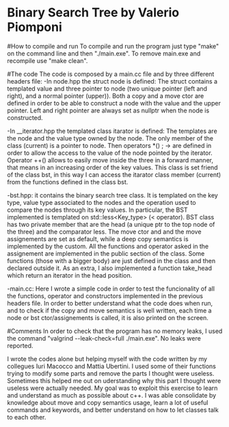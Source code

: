 # Binary Search Tree by Valerio Piomponi

#How to compile and run
To compile and run the program just type "make" on the command line and then "./main.exe". To remove main.exe and recompile use "make clean".


#The code
The code is composed by a main.cc file and by three different headers file:
-In node.hpp the struct node is defined: The struct contains a templated value and three pointer to node (two unique pointer (left and right), and a normal pointer (upper)). Both a copy and a move ctor are defined in order to be able to construct a node with the value and the upper pointer. Left and right pointer are always set as nullptr when the node is constructed.

-In __iterator.hpp the templated class itarator is defined: The templates are the node and the value type owned by the node. The only member of the class (current) is a pointer to node. Then operators *() ; -> are defined in order to allow the access to the value of the node pointed by the iterator. Operator ++() allows to easily move inside the three in a forward manner, that means in an increasing order of the key values. This class is set friend of the class bst, in this way I can access the itarator class member (current) from the functions defined in the class bst.

-bst.hpp: it contains the binary search tree class. It is templated on the key type, value type associated to the nodes and the operation used to compare the nodes through its key values. In particular, the BST implemented is templated on std::less<Key_type> (< operator). BST class has two private member that are the head (a unique ptr to the top node of the three) and the comparator less. The move ctor and and the move assignements are set as default, while a deep copy semantics is implemented by the custom. All the functions and operator asked in the assignement are implemented in the public section of the class. Some functions (those with a bigger body) are just defined in the class and then declared outside it. As an extra, I also implemented a function take_head which return an iterator in the head position.

-main.cc: Here I wrote a simple code in order to test the funcionality of all the functions, operator and constructors implemented in the previous headers file. In order to better understand what the code does when run, and to check if the copy and move semantics is well written, each time a node or bst ctor/assignements is called, it is also printed on the screen. 


#Comments
In order to check that the program has no memory leaks, I used the command "valgrind --leak-check=full ./main.exe". No leaks were reported.

I wrote the codes alone but helping myself with the code written by my collegues Iuri Macocco and Mattia Ubertini. 
I used some of their functions trying to modify some parts and remove the parts I thought were useless. Sometimes this helped me out on uderstanding why this part I thought were useless were actually needed.
My goal was to exploit this exercise to learn and understand as much as possible about c++. I was able consolidate by knowledge about move and copy semantics usage, learn a lot of useful commands and keywords, and better understand on how to let classes talk to each other. 

